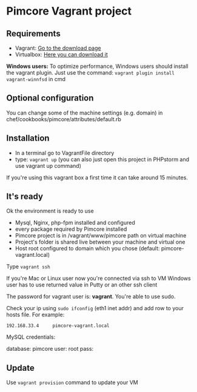 # Pimcore Vagrant project

## Requirements

* Vagrant: [Go to the download page](https://www.vagrantup.com/downloads.html)
* Virtualbox: [Here you can download it](https://www.virtualbox.org/wiki/Downloads)

**Windows users:** 
To optimize performance, Windows users should install the vagrant plugin. 
Just use the command: ```vagrant plugin install vagrant-winnfsd``` in cmd

## Optional configuration

You can change some of the machine settings (e.g. domain) in chef/cookbooks/pimcore/attributes/default.rb

## Installation

* In a terminal go to VagrantFile directory
* type: ```vagrant up``` (you can also just open this project in PHPstorm and use vagrant up command)

If you're using this vagrant box a first time it can take around 15 minutes. 

## It's ready

Ok the environment is ready to use

 * Mysql, Nginx, php-fpm installed and configured
 * every package required by Pimcore installed
 * Pimcore project is in /vagrant/www/pimcore path on virtual machine
 * Project's folder is shared live between your machine and virtual one
 * Host root configured to domain which you chose (default: pimcore-vagrant.local)
 
Type ```vagrant ssh```

If you're Mac or Linux user now you're connected via ssh to VM
Windows user has to use returned value in Putty or an other ssh client

The password for vagrant user is: **vagrant**. You're able to use sudo.

Check your ip using ```sudo ifconfig``` (eth1 inet addr) and add row to your hosts file.
For example:
```
192.168.33.4	 pimcore-vagrant.local
```

MySQL credentials:

database: pimcore
user: root
pass: 

## Update

Use ```vagrant provision``` command to update your VM
